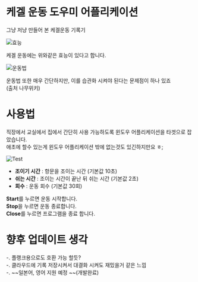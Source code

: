 # 케겔 운동 도우미 어플리케이션
그냥 저냥 만들어 본 케겔운동 기록기  

![효능](https://github.com/gunki405/Kegel_Exercises/assets/69392760/ecaa5d09-3d51-4b22-a783-51183bf11dd8)

케겔 운동에는 위와같은 효능이 있다고 합니다.  

![운동법](https://github.com/gunki405/Kegel_Exercises/assets/69392760/b5e7407c-b145-439b-8693-297cf53ade02)

운동법 또한 매우 간단하지만, 이를 습관화 시켜야 된다는 문제점이 하나 있죠  
(출처 나무위키)  

# 사용법

직장에서 교실에서 집에서 간단히 사용 가능하도록 윈도우 어플리케이션을 타겟으로 잡았습니다.  
애초에 할수 있는게 윈도우 어플리케이션 밖에 없는것도 있긴하지만요 ㅎ;  

![Test](https://github.com/gunki405/Kegel_Exercises/assets/69392760/36f05fa2-61c6-4a74-abc4-3e1614112125)  
* **조이기 시간** : 항문을 조이는 시간 (기본값 10초)  
* **쉬는 시간** : 조이는 시간이 끝난 뒤 쉬는 시간 (기본값 2초)  
* **회수** : 운동 회수 (기본값 30회)  

**Start**를 누르면 운동 시작합니다.  
**Stop**을 누르면 운동 종료합니다.  
**Close**를 누르면 프로그램을 종료 합니다.  

# 향후 업데이트 생각

-. 플랭크용으로도 호환 가능 할듯?  
-. 클라우드에 기록 저장시켜서 대결화 시켜도 재밌을거 같은 느낌  
-. ~~일본어, 영어 지원 예정  ~~(개발완료)
